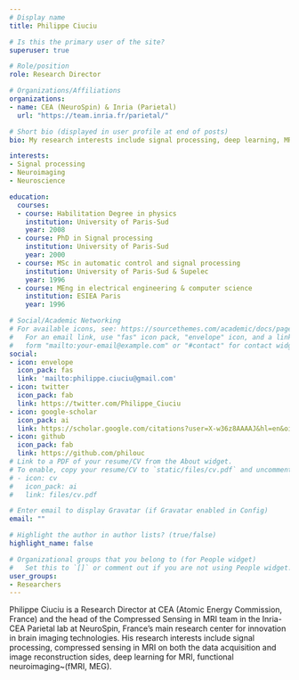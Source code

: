 ```yaml
---
# Display name
title: Philippe Ciuciu

# Is this the primary user of the site?
superuser: true

# Role/position
role: Research Director

# Organizations/Affiliations
organizations:
- name: CEA (NeuroSpin) & Inria (Parietal)
  url: "https://team.inria.fr/parietal/"

# Short bio (displayed in user profile at end of posts)
bio: My research interests include signal processing, deep learning, MRI, neuroimaging and neuroscience.

interests:
- Signal processing
- Neuroimaging 
- Neuroscience

education:
  courses:
  - course: Habilitation Degree in physics
    institution: University of Paris-Sud
    year: 2008
  - course: PhD in Signal processing
    institution: University of Paris-Sud
    year: 2000
  - course: MSc in automatic control and signal processing
    institution: University of Paris-Sud & Supelec
    year: 1996
  - course: MEng in electrical engineering & computer science
    institution: ESIEA Paris
    year: 1996

# Social/Academic Networking
# For available icons, see: https://sourcethemes.com/academic/docs/page-builder/#icons
#   For an email link, use "fas" icon pack, "envelope" icon, and a link in the
#   form "mailto:your-email@example.com" or "#contact" for contact widget.
social:
- icon: envelope
  icon_pack: fas
  link: 'mailto:philippe.ciuciu@gmail.com'
- icon: twitter
  icon_pack: fab
  link: https://twitter.com/Philippe_Ciuciu
- icon: google-scholar
  icon_pack: ai
  link: https://scholar.google.com/citations?user=X-w36z8AAAAJ&hl=en&oi=ao
- icon: github
  icon_pack: fab
  link: https://github.com/philouc
# Link to a PDF of your resume/CV from the About widget.
# To enable, copy your resume/CV to `static/files/cv.pdf` and uncomment the lines below.
# - icon: cv
#   icon_pack: ai
#   link: files/cv.pdf

# Enter email to display Gravatar (if Gravatar enabled in Config)
email: ""

# Highlight the author in author lists? (true/false)
highlight_name: false

# Organizational groups that you belong to (for People widget)
#   Set this to `[]` or comment out if you are not using People widget.
user_groups:
- Researchers
---
```


Philippe Ciuciu is a Research Director at CEA (Atomic Energy Commission, France) and the head of the Compressed Sensing in MRI team in the Inria-CEA Parietal lab at NeuroSpin, France’s main research center for innovation in brain imaging technologies. His research interests include signal processing, compressed sensing in MRI on both the data acquisition and image reconstruction sides, deep learning for MRI, functional neuroimaging~(fMRI, MEG).
